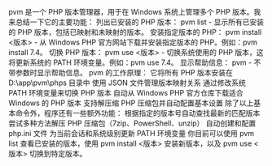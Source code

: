 pvm 是一个 PHP 版本管理器，用于在 Windows 系统上管理多个 PHP 版本。我来总结一下它的主要功能：
列出已安装的 PHP 版本：
pvm list - 显示所有已安装的 PHP 版本，包括已映射和未映射的版本。
安装指定版本的 PHP：
pvm install <版本> - 从 Windows PHP 官方网站下载并安装指定版本的 PHP。例如：pvm install 7.4。
切换 PHP 版本：
pvm use <版本> - 切换系统使用的 PHP 版本，这将更新系统的 PATH 环境变量。例如：pvm use 7.4。
显示帮助信息：
pvm - 不带参数时显示帮助信息。
pvm 的工作原理：
它将所有 PHP 版本安装在 D:\app\pvm\phps 目录中
使用 JSON 文件管理版本映射关系
通过修改系统 PATH 环境变量来切换 PHP 版本
自动从 Windows PHP 官方仓库下载适合 Windows 的 PHP 版本
支持解压缩 PHP 压缩包并自动配置基本设置
除了以上基本命令外，程序还有一些额外功能：
根据指定的版本号自动查找最新的匹配版本
尝试多种方法解压 PHP 压缩包（7zip、PowerShell、unzip）
自动创建和配置 php.ini 文件
为当前会话和系统级别更新 PATH 环境变量
你目前可以使用 pvm list 查看已安装的版本，使用 pvm install <版本> 安装新版本，以及 pvm use <版本> 切换到特定版本。